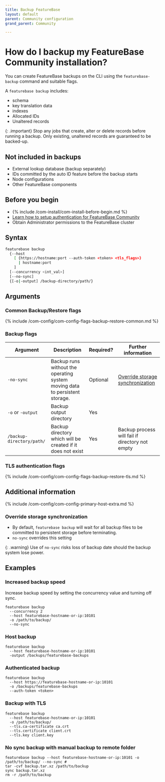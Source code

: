 ```yaml
---
title: Backup FeatureBase
layout: default
parent: Community configuration
grand_parent: Community

---
```


# How do I backup my FeatureBase Community installation?

You can create FeatureBase backups on the CLI using the `featurebase-backup` command and suitable flags.

A `featurebase backup` includes:
* schema
* key translation data
* indexes
* Allocated IDs
* Unaltered records

{: .important}
Stop any jobs that create, alter or delete records before running a backup. Only existing, unaltered records are guaranteed to be backed-up.

## Not included in backups

* External lookup database (backup separately)
* IDs committed by the auto ID feature before the backup starts
* Node configurations
* Other FeatureBase components

## Before you begin

* {% include /com-install/com-install-before-begin.md %}
* [Learn how to setup authentication for FeatureBase Community](/docs/community/com-config/com-config-authentication)
* Obtain Administrator permissions to the FeatureBase cluster

## Syntax

```sh
featurebase backup
  {--host
    [ {https://hostname:port --auth-token <token> <tls_flags>}
      | hostname:port
    ]
  [--concurrency <int_val>]
  [--no-sync]
  {[-o|-output] /backup-directory/path/}
```

## Arguments
<!--this is a workaround because the table won't merge into one with a leading include-->
### Common Backup/Restore flags

{% include /com-config/com-config-flags-backup-restore-common.md %}

### Backup flags

| Argument | Description | Required? | Further information |
|---|---|---|---|
| `-no-sync` | Backup runs without the operating system moving data to persistent storage. | Optional | [Override storage synchronization](#override-storage-synchronization) |
| `-o` or `-output` | Backup output directory | Yes |  |
| `/backup-directory/path/` | Backup directory which will be created if it does not exist | Yes | Backup process will fail if directory not empty |

### TLS authentication flags

{% include /com-config/com-config-flags-backup-restore-tls.md %}

## Additional information

{% include /com-config/com-config-primary-host-extra.md %}

### Override storage synchronization

* By default, `featurebase backup` will wait for all backup files to be committed to persistent storage before terminating.
* `no-sync` overrides this setting

{: .warning}
Use of `no-sync` risks loss of backup date should the backup system lose power.

## Examples

### Increased backup speed

Increase backup speed by setting the concurrency value and turning off sync.

```
featurebase backup
  --concurrency 2
  --host featurebase-hostname-or-ip:10101
  -o /path/to/backup/
  --no-sync
```

### Host backup

```
featurebase backup
  --host featurebase-hostname-or-ip:10101
  -output /backups/featurebase-backups
```


### Authenticated backup

```
featurebase backup
  --host https://featurebase-hostname-or-ip:10101
  -o /backups/featurebase-backups
  --auth-token <token>
```

### Backup with TLS

```
featurebase backup
  --host featurebase-hostname-or-ip:10101
  -o /path/to/backup/
  --tls.ca-certificate ca.crt
  --tls.certificate client.crt
  --tls.key client.key
```

### No sync backup with manual backup to remote folder

```
featurebase backup --host featurebase-hostname-or-ip:10101 -o /path/to/backup/ --no-sync #
tar -cvf backup.tar.xz /path/to/backup
sync backup.tar.xz
rm -r /path/to/backup
```
